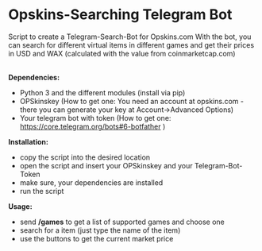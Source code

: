 <h1>Opskins-Searching Telegram Bot</h1>
Script to create a Telegram-Search-Bot for Opskins.com
With the bot, you can search for different virtual items in different games and get their prices in USD and WAX (calculated with
the value from coinmarketcap.com)<br><br>



<b>Dependencies:</b>
- Python 3 and the different modules (install via pip)
- OPSkinskey (How to get one: You need an account at opskins.com - there you can generate your key at Account->Advanced Options)
- Your telegram bot with token (How to get one: https://core.telegram.org/bots#6-botfather )

<b>Installation:</b>
- copy the script into the desired location
- open the script and insert your OPSkinskey and your Telegram-Bot-Token
- make sure, your dependencies are installed
- run the script

<b>Usage:</b>
 - send <b>/games</b> to get a list of supported games and choose one
 - search for a item (just type the name of the item)
 - use the buttons to get the current market price